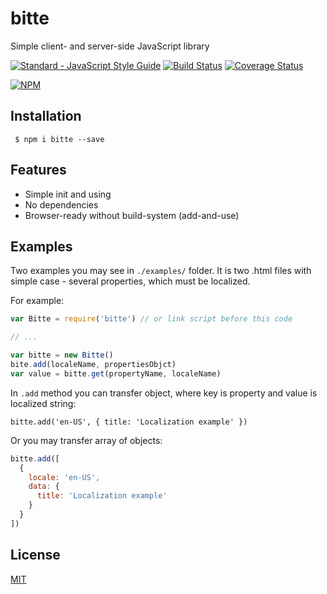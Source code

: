 # bitte

Simple client- and server-side JavaScript library

[![Standard - JavaScript Style Guide](https://img.shields.io/badge/code_style-standard-brightgreen.svg)](http://standardjs.com/)
[![Build Status](https://travis-ci.org/emdc/bitte.svg?branch=master)](https://travis-ci.org/emdc/bitte)
[![Coverage Status](https://coveralls.io/repos/emdc/bitte/badge.svg?branch=master)](https://coveralls.io/r/emdc/bitte?branch=master)

[![NPM](https://nodei.co/npm/bitte.png?compact=true)](https://nodei.co/npm/bitte/)

## Installation

` $ npm i bitte --save`

## Features

* Simple init and using
* No dependencies
* Browser-ready without build-system (add-and-use)

## Examples

Two examples you may see in `./examples/` folder. It is two .html files with simple case - several properties, which must be localized.

For example:

```javascript
var Bitte = require('bitte') // or link script before this code

// ...

var bitte = new Bitte()
bite.add(localeName, propertiesObjct)
var value = bitte.get(propertyName, localeName)
```

In `.add` method you can transfer object, where key is property and value is localized string:

`bitte.add('en-US', { title: 'Localization example' })`

Or you may transfer array of objects: 

```javascript
bitte.add([
  {
    locale: 'en-US',
    data: {
      title: 'Localization example'
    }
  }
])
```

## License 

[MIT](https://github.com/emdc/bitte/blob/master/LICENSE)
